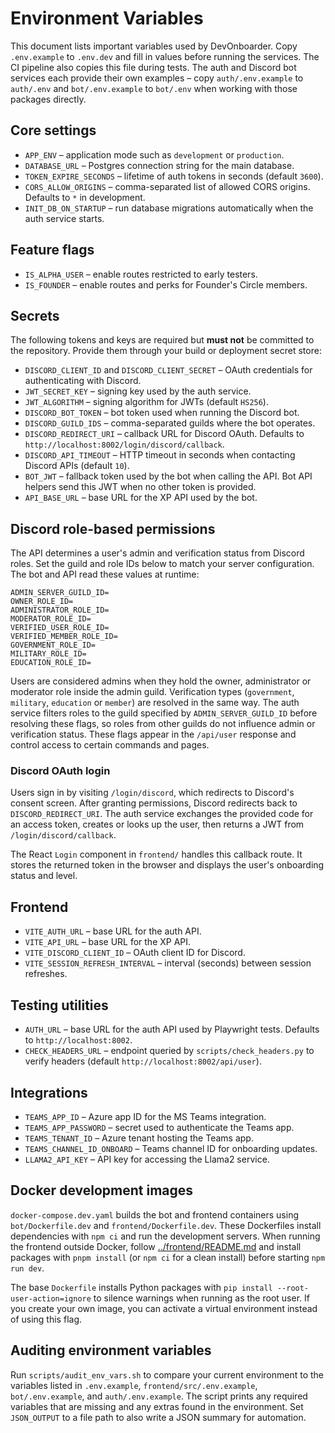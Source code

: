 # Environment Variables

This document lists important variables used by DevOnboarder. Copy
`.env.example` to `.env.dev` and fill in values before running the
services. The CI pipeline also copies this file during tests. The auth and
Discord bot services each provide their own examples &ndash; copy
`auth/.env.example` to `auth/.env` and `bot/.env.example` to `bot/.env`
when working with those packages directly.

## Core settings

- `APP_ENV` &ndash; application mode such as `development` or `production`.
- `DATABASE_URL` &ndash; Postgres connection string for the main database.
- `TOKEN_EXPIRE_SECONDS` &ndash; lifetime of auth tokens in seconds (default `3600`).
- `CORS_ALLOW_ORIGINS` &ndash; comma-separated list of allowed CORS origins. Defaults to `*` in development.
- `INIT_DB_ON_STARTUP` &ndash; run database migrations automatically when the auth service starts.

## Feature flags

- `IS_ALPHA_USER` &ndash; enable routes restricted to early testers.
- `IS_FOUNDER` &ndash; enable routes and perks for Founder's Circle members.

## Secrets

The following tokens and keys are required but **must not** be committed to
the repository. Provide them through your build or deployment secret store:

- `DISCORD_CLIENT_ID` and `DISCORD_CLIENT_SECRET` &ndash; OAuth credentials for
  authenticating with Discord.
- `JWT_SECRET_KEY` &ndash; signing key used by the auth service.
- `JWT_ALGORITHM` &ndash; signing algorithm for JWTs (default `HS256`).
- `DISCORD_BOT_TOKEN` &ndash; bot token used when running the Discord bot.
- `DISCORD_GUILD_IDS` &ndash; comma-separated guilds where the bot operates.
- `DISCORD_REDIRECT_URI` &ndash; callback URL for Discord OAuth. Defaults to
  `http://localhost:8002/login/discord/callback`.
- `DISCORD_API_TIMEOUT` &ndash; HTTP timeout in seconds when contacting Discord APIs (default `10`).
- `BOT_JWT` &ndash; fallback token used by the bot when calling the API. Bot
  API helpers send this JWT when no other token is provided.
- `API_BASE_URL` &ndash; base URL for the XP API used by the bot.

## Discord role-based permissions

The API determines a user's admin and verification status from Discord
roles. Set the guild and role IDs below to match your server
configuration. The bot and API read these values at runtime:

```
ADMIN_SERVER_GUILD_ID=
OWNER_ROLE_ID=
ADMINISTRATOR_ROLE_ID=
MODERATOR_ROLE_ID=
VERIFIED_USER_ROLE_ID=
VERIFIED_MEMBER_ROLE_ID=
GOVERNMENT_ROLE_ID=
MILITARY_ROLE_ID=
EDUCATION_ROLE_ID=
```

Users are considered admins when they hold the owner, administrator or
moderator role inside the admin guild. Verification types (`government`,
`military`, `education` or `member`) are resolved in the same way. The auth
service filters roles to the guild specified by `ADMIN_SERVER_GUILD_ID` before
resolving these flags, so roles from other guilds do not influence admin or
verification status. These flags appear in the `/api/user` response and control
access to certain commands and pages.


### Discord OAuth login

Users sign in by visiting `/login/discord`, which redirects to Discord's consent
screen. After granting permissions, Discord redirects back to
`DISCORD_REDIRECT_URI`. The auth service exchanges the provided code for an
access token, creates or looks up the user, then returns a JWT from
`/login/discord/callback`.

The React `Login` component in `frontend/` handles this callback route. It
stores the returned token in the browser and displays the user's onboarding
status and level.

## Frontend

- `VITE_AUTH_URL` &ndash; base URL for the auth API.
- `VITE_API_URL` &ndash; base URL for the XP API.
- `VITE_DISCORD_CLIENT_ID` &ndash; OAuth client ID for Discord.
- `VITE_SESSION_REFRESH_INTERVAL` &ndash; interval (seconds) between session refreshes.

## Testing utilities

- `AUTH_URL` &ndash; base URL for the auth API used by Playwright tests. Defaults to `http://localhost:8002`.
- `CHECK_HEADERS_URL` &ndash; endpoint queried by `scripts/check_headers.py` to verify headers (default `http://localhost:8002/api/user`).

## Integrations

- `TEAMS_APP_ID` &ndash; Azure app ID for the MS Teams integration.
- `TEAMS_APP_PASSWORD` &ndash; secret used to authenticate the Teams app.
- `TEAMS_TENANT_ID` &ndash; Azure tenant hosting the Teams app.
- `TEAMS_CHANNEL_ID_ONBOARD` &ndash; Teams channel ID for onboarding updates.
- `LLAMA2_API_KEY` &ndash; API key for accessing the Llama2 service.

## Docker development images

`docker-compose.dev.yaml` builds the bot and frontend containers using
`bot/Dockerfile.dev` and `frontend/Dockerfile.dev`. These Dockerfiles install
dependencies with `npm ci` and run the development servers. When running the
frontend outside Docker, follow [../frontend/README.md](../frontend/README.md)
and install packages with `pnpm install` (or `npm ci` for a clean install) before
starting `npm run dev`.

The base `Dockerfile` installs Python packages with `pip install --root-user-action=ignore`
to silence warnings when running as the root user. If you create your own image,
you can activate a virtual environment instead of using this flag.

## Auditing environment variables

Run `scripts/audit_env_vars.sh` to compare your current environment to the
variables listed in `.env.example`, `frontend/src/.env.example`,
`bot/.env.example`, and `auth/.env.example`. The script prints any required
variables that are missing and any extras found in the environment. Set
`JSON_OUTPUT` to a file path to also write a JSON summary for automation.
